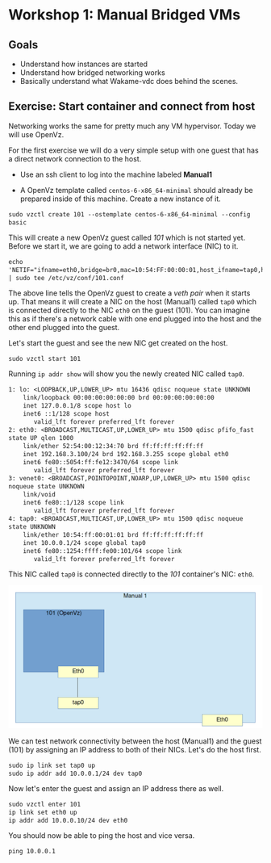# Workshop 1: Manual Bridged VMs

## Goals

* Understand how instances are started
* Understand how bridged networking works
* Basically understand what Wakame-vdc does behind the scenes.

## Exercise: Start container and connect from host

Networking works the same for pretty much any VM hypervisor. Today we will use OpenVz.

For the first exercise we will do a very simple setup with one guest that has a direct network connection to the host.

* Use an ssh client to log into the machine labeled **Manual1**

* A OpenVz template called `centos-6-x86_64-minimal` should already be prepared inside of this machine. Create a new instance of it.

```
sudo vzctl create 101 --ostemplate centos-6-x86_64-minimal --config basic
```

This will create a new OpenVz guest called *101* which is not started yet. Before we start it, we are going to add a network interface (NIC) to it.

```
echo 'NETIF="ifname=eth0,bridge=br0,mac=10:54:FF:00:00:01,host_ifname=tap0,host_mac=10:54:FF:00:01:01"' | sudo tee /etc/vz/conf/101.conf
```

The above line tells the OpenVz guest to create a *veth pair* when it starts up. That means it will create a NIC on the host (Manual1) called `tap0` which is connected directly to the NIC `eth0` on the guest (101). You can imagine this as if there's a network cable with one end plugged into the host and the other end plugged into the guest.

Let's start the guest and see the new NIC get created on the host.

```
sudo vzctl start 101
```

Running `ip addr show` will show you the newly created NIC called `tap0`.

```
1: lo: <LOOPBACK,UP,LOWER_UP> mtu 16436 qdisc noqueue state UNKNOWN 
    link/loopback 00:00:00:00:00:00 brd 00:00:00:00:00:00
    inet 127.0.0.1/8 scope host lo
    inet6 ::1/128 scope host 
       valid_lft forever preferred_lft forever
2: eth0: <BROADCAST,MULTICAST,UP,LOWER_UP> mtu 1500 qdisc pfifo_fast state UP qlen 1000
    link/ether 52:54:00:12:34:70 brd ff:ff:ff:ff:ff:ff
    inet 192.168.3.100/24 brd 192.168.3.255 scope global eth0
    inet6 fe80::5054:ff:fe12:3470/64 scope link 
       valid_lft forever preferred_lft forever
3: venet0: <BROADCAST,POINTOPOINT,NOARP,UP,LOWER_UP> mtu 1500 qdisc noqueue state UNKNOWN 
    link/void 
    inet6 fe80::1/128 scope link 
       valid_lft forever preferred_lft forever
4: tap0: <BROADCAST,MULTICAST,UP,LOWER_UP> mtu 1500 qdisc noqueue state UNKNOWN 
    link/ether 10:54:ff:00:01:01 brd ff:ff:ff:ff:ff:ff
    inet 10.0.0.1/24 scope global tap0
    inet6 fe80::1254:ffff:fe00:101/64 scope link 
       valid_lft forever preferred_lft forever
```

This NIC called `tap0` is connected directly to the *101* container's NIC: `eth0`.

![OpenVz container 101 with tap0](../images/01_01_101-tap0.png)

We can test network connectivity between the host (Manual1) and the guest (101) by assigning an IP address to both of their NICs. Let's do the host first.

```
sudo ip link set tap0 up
sudo ip addr add 10.0.0.1/24 dev tap0
```

Now let's enter the guest and assign an IP address there as well.

```
sudo vzctl enter 101
ip link set eth0 up
ip addr add 10.0.0.10/24 dev eth0
```

You should now be able to ping the host and vice versa.

```
ping 10.0.0.1
```
